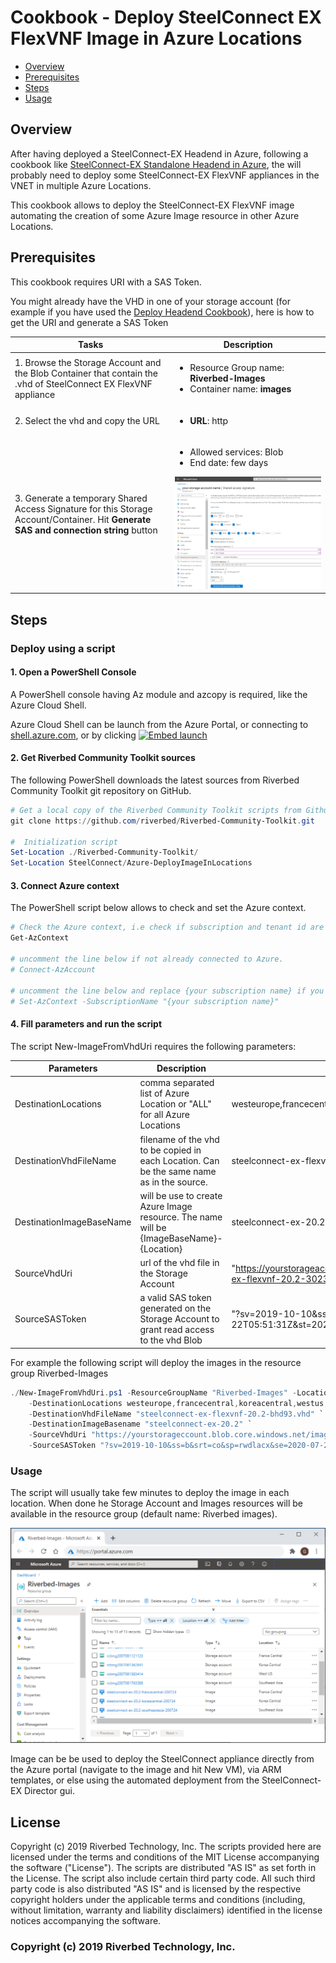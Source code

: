 # Cookbook - Deploy SteelConnect EX FlexVNF Image in Azure Locations

- [Overview](#overview)
- [Prerequisites](#prerequisites)
- [Steps](#steps)
- [Usage](#usage)

## Overview

After having deployed a SteelConnect-EX Headend in Azure, following a cookbook like [SteelConnect-EX Standalone Headend in Azure](../Azure-DeployHeadend), the will probably need to deploy some SteelConnect-EX FlexVNF appliances in the VNET in multiple Azure Locations.

This cookbook allows to deploy the SteelConnect-EX FlexVNF image automating the creation of some Azure Image resource in other Azure Locations.

## Prerequisites

This cookbook requires URI with a SAS Token.

You might already have the VHD in one of your storage account (for example if you have used the [Deploy Headend Cookbook](../Azure-DeployHeadend)), here is how to get the URI and generate a SAS Token

| Tasks | Description |
| --- | --- |
| 1. Browse the Storage Account and the Blob Container that contain the .vhd of SteelConnect EX FlexVNF appliance |<ul><li>Resource Group name: **Riverbed-Images**</li><li>Container name: **images**</li></ul> |
| 2. Select the vhd and copy the URL |<ul><li>**URL**: http</li></ul> |
| 3. Generate a temporary Shared Access Signature for this Storage Account/Container. Hit **Generate SAS and connection string** button | <ul><li>Allowed services: Blob</li><li>End date: few days</li></ul>![azure-sa-sas-creation](images/azure-sa-sas-creation.png)|


## Steps

### Deploy using a script

#### 1. Open a PowerShell Console 

A PowerShell console having Az module and azcopy is required, like the Azure Cloud Shell.

Azure Cloud Shell can be launch from the Azure Portal, or connecting to [shell.azure.com](https://shell.azure.com), or by clicking
[![Embed launch](https://shell.azure.com/images/launchcloudshell.png "Launch Azure Cloud Shell")](https://shell.azure.com)

#### 2. Get Riverbed Community Toolkit sources

The following PowerShell downloads the latest sources from Riverbed Community Toolkit git repository on GitHub.

```PowerShell
# Get a local copy of the Riverbed Community Toolkit scripts from Github
git clone https://github.com/riverbed/Riverbed-Community-Toolkit.git

#  Initialization script
Set-Location ./Riverbed-Community-Toolkit/
Set-Location SteelConnect/Azure-DeployImageInLocations
```

#### 3. Connect Azure context

The PowerShell script below allows to check and set the Azure context.

```PowerShell
# Check the Azure context, i.e check if subscription and tenant id are correct
Get-AzContext

# uncomment the line below if not already connected to Azure.
# Connect-AzAccount

# uncomment the line below and replace {your subscription name} if you need to select a different subscription
# Set-AzContext -SubscriptionName "{your subscription name}"
```

#### 4. Fill parameters and run the script

The script New-ImageFromVhdUri requires the following parameters:

| Parameters | Description | Example |
| --- | --- | --- | 
| DestinationLocations | comma separated list of Azure Location or "ALL" for all Azure Locations | westeurope,francecentral,koreacentral  or  ALL |
| DestinationVhdFileName | filename of the vhd to be copied in each Location. Can be the same name as in the source. | steelconnect-ex-flexvnf-20.2.vhd
| DestinationImageBaseName | will be use to create Azure Image resource. The name will be {ImageBaseName}-{Location} |  steelconnect-ex-20.2 |
| SourceVhdUri | url of the vhd file in the Storage Account | "https://yourstorageaccount.blob.core.windows.net/images/steelconnect-ex-flexvnf-20.2-30239j.vhd"
| SourceSASToken | a valid SAS token generated on the Storage Account to grant read access to the vhd Blob | "?sv=2019-10-10&ss=b&srt=co&sp=rwdlacx&se=2020-07-22T05:51:31Z&st=2020-07-21T21:51:31Z&spr=https&sig=JAFoNef" |

For example the following script will deploy the images in the resource group Riverbed-Images

```PowerShell
./New-ImageFromVhdUri.ps1 -ResourceGroupName "Riverbed-Images" -Location "westeurope" `
    -DestinationLocations westeurope,francecentral,koreacentral,westus,southeastasia `
    -DestinationVhdFileName "steelconnect-ex-flexvnf-20.2-bhd93.vhd" `
    -DestinationImageBasename "steelconnect-ex-20.2" `
    -SourceVhdUri "https://yourstorageccount.blob.core.windows.net/images/steelconnect-ex-flexvnf-20.2.vhd" `
    -SourceSASToken "?sv=2019-10-10&ss=b&srt=co&sp=rwdlacx&se=2020-07-22T05:51:31Z&st=2020-07-21T21:51:31Z&spr=https&sig=JAFoNefbVBktBuWIe2sYTNV3bCf1jjx%2FuERl%2FC%2BSsWo%3D"
```

### Usage

The script will usually take few minutes to deploy the image in each location. When done he Storage Account and Images resources will be available in the resource group (default name: Riverbed images).

![images in resource group](images/resource-group-steelconnect-ex-images.png)

Image can be be used to deploy the SteelConnect appliance directly from the Azure portal (navigate to the image and hit New VM), via ARM templates, or else using the automated deployment from the SteelConnect-EX Director gui.

## License

Copyright (c) 2019 Riverbed Technology, Inc.
The scripts provided here are licensed under the terms and conditions of the MIT License accompanying the software ("License"). The scripts are distributed "AS IS" as set forth in the License. The script also include certain third party code. All such third party code is also distributed "AS IS" and is licensed by the respective copyright holders under the applicable terms and conditions (including, without limitation, warranty and liability disclaimers) identified in the license notices accompanying the software.

### Copyright (c) 2019 Riverbed Technology, Inc.

